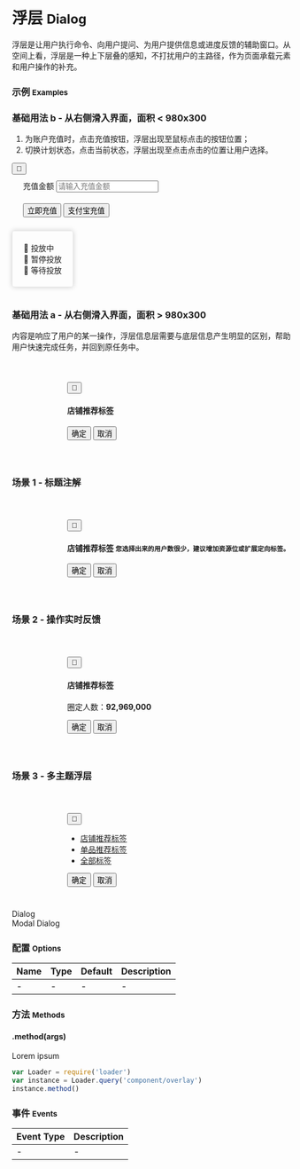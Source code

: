 # 浮层 <small>Dialog</small>

浮层是让用户执行命令、向用户提问、为用户提供信息或进度反馈的辅助窗口。从空间上看，浮层是一种上下层叠的感知，不打扰用户的主路径，作为页面承载元素和用户操作的补充。

### 示例 <small>Examples</small>

<div class="bs-example">
    <div class="content">
        <h3>基础用法 b - 从右侧滑入界面，面积 &lt; 980x300</h3>
        <ol>
            <li>为账户充值时，点击充值按钮，浮层出现至鼠标点击的按钮位置；</li>
            <li>切换计划状态，点击当前状态，浮层出现至点击点击的位置让用户选择。</li>
        </ol>
        <div class="mt40">
            <div class="dialog dialog-singleton">
                <button bx-click="close" type="button" class="dialog-close" style="top: 15px;"><span class="brixfont">&#xe62d;</span></button>
                <div class="dialog-content">
                    <div class="dialog-body" style="padding: 10px 70px 10px 20px;">
                        <span class="fontsize-14 mr10">充值金额</span>
                        <input placeholder="请输入充值金额">
                    </div>
                    <div class="dialog-footer" style="padding: 10px 20px;">
                        <button class="btn btn-brand mr10">立即充值</button>
                        <button class="btn mr10">支付宝充值</button>
                    </div>
                </div>
            </div>
        </div>
        <div class="mt40">
            <ul style="list-style: none;
                border: 1px solid #e6e6e6;
                display: inline-block;
                padding: 20px;
                border-radius: 4px;
                box-shadow: 0 0 10px rgba(0,0,0,.18);">
                <li class="mb10"><span class="zsfont color-green">&#xe683;</span> 投放中</li>
                <li class="mb10"><span class="zsfont color-red">&#xe683;</span> 暂停投放</li>
                <li class=""><span class="zsfont color-999">&#xe683;</span> 等待投放</li>
            </ul>
        </div>    
    </div>
</div>
<div class="bs-example">
    <div class="content">
        <h3>基础用法 a - 从右侧滑入界面，面积 &gt; 980x300</h3>
        <p>内容是响应了用户的某一操作，浮层信息层需要与底层信息产生明显的区别，帮助用户快速完成任务，并回到原任务中。</p>
        <div class="dialog-backdrop" style="padding: 40px 0 40px 100px;">
            <div class="dialog dialog-singleton">
                <button bx-click="close" type="button" class="dialog-close"><span class="brixfont">&#xe62d;</span></button>
                <div class="dialog-content">
                    <div class="dialog-header">
                        <h4 class="dialog-title">店铺推荐标签</h4>
                    </div>
                    <div class="dialog-body">
                        <p class="flat-text full-width"></p>
                        <p class="flat-text full-width"></p>
                    </div>
                    <div class="dialog-footer">
                        <button class="btn btn-brand mr10">确定</button>
                        <button class="btn mr10">取消</button>
                    </div>
                </div>
            </div>
        </div>
    </div>
</div>
<div class="bs-example">
    <div class="content">
        <h3>场景 1 - 标题注解</h3>
        <div class="dialog-backdrop" style="padding: 40px 0 40px 100px;">
            <div class="dialog dialog-singleton">
                <button bx-click="close" type="button" class="dialog-close"><span class="brixfont">&#xe62d;</span></button>
                <div class="dialog-content">
                    <div class="dialog-header">
                        <h4 class="dialog-title">店铺推荐标签 <small class="ml3">您选择出来的用户数很少，建议增加资源位或扩展定向标签。</small></h4>
                    </div>
                    <div class="dialog-body">
                        <p class="flat-text full-width"></p>
                        <p class="flat-text full-width"></p>
                    </div>
                    <div class="dialog-footer">
                        <button class="btn btn-brand mr10">确定</button>
                        <button class="btn mr10">取消</button>
                    </div>
                </div>
            </div>
        </div>
    </div>
</div>
<div class="bs-example">
    <div class="content">
        <h3>场景 2 - 操作实时反馈</h3>
        <div class="dialog-backdrop" style="padding: 40px 0 40px 100px;">
            <div class="dialog dialog-singleton">
                <button bx-click="close" type="button" class="dialog-close"><span class="brixfont">&#xe62d;</span></button>
                <div class="dialog-content">
                    <div class="dialog-header clearfix">
                        <h4 class="pull-left dialog-title">店铺推荐标签</h4>
                        <div class="pull-right mt7"><span class="color-999">圈定人数：</span><strong class="color-brand">92,969,000</strong></div>
                    </div>
                    <div class="dialog-body">
                        <p class="flat-text full-width"></p>
                        <p class="flat-text full-width"></p>
                    </div>
                    <div class="dialog-footer">
                        <button class="btn btn-brand mr10">确定</button>
                        <button class="btn mr10">取消</button>
                    </div>
                </div>
            </div>
        </div>
    </div>
</div>
<div class="bs-example">
    <div class="content">
        <h3>场景 3 - 多主题浮层</h3>
        <div class="dialog-backdrop" style="padding: 40px 0 40px 100px;">
            <div class="dialog dialog-singleton">
                <button bx-click="close" type="button" class="dialog-close"><span class="brixfont">&#xe62d;</span></button>
                <div class="dialog-content">
                    <div class="dialog-header clearfix" style="padding-bottom: 0px;">
                        <ul class="mm-tabs clearfix" style="margin-bottom: -1px;">
                            <li class="active"><a href="javascript:;">店铺推荐标签</a></li>
                            <li><a href="javascript:;">单品推荐标签</a></li>
                            <li><a href="javascript:;">全部标签</a></li>
                        </ul>
                    </div>
                    <div class="dialog-body">
                        <p class="flat-text full-width"></p>
                        <p class="flat-text full-width"></p>
                    </div>
                    <div class="dialog-footer">
                        <button class="btn btn-brand mr10">确定</button>
                        <button class="btn mr10">取消</button>
                    </div>
                </div>
            </div>
        </div>
    </div>
</div>


<div class="bs-example">
    <div class="content">
        <div bx-name="components/dialog" bx-click="open" data-content="<div class='dialog-body'>hello<div>" data-placement="bottom" data-align="left" class="btn btn-default">Dialog</div>
        <div bx-name="components/dialog" bx-click="open" data-content="<div class='dialog-body'>hello<div>" data-placement="bottom" data-align="left" data-modal="true" class="btn btn-default">Modal Dialog</div>
    </div>
</div>

### 配置 <small>Options</small>

Name | Type | Default | Description
:--- | :--- | :------ | :----------
- | - | - | -

### 方法 <small>Methods</small>

#### .method(args)

Lorem ipsum

```js
var Loader = require('loader')
var instance = Loader.query('component/overlay')
instance.method()
```

### 事件 <small>Events</small>

Event Type | Description
:--------- | :----------
- | -

